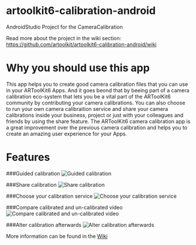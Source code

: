 # artoolkit6-calibration-android
AndroidStudio Project for the CameraCalibration 

Read more about the project in the wiki section: https://github.com/artoolkit/artoolkit6-calibration-android/wiki

# Why you should use this app
This app helps you to create good camera calibration files that you can use in your ARToolKit6 Apps. And it goes beond that by beeing part of a camera calibration eco-system that lets you be a vital part of the ARToolKit6 community by contributing your camera calibrations. You can also choose to run your own camera calibraition service and share your camera calibrations inside your business, project or just with your colleagues and friends by using the share feature.
The ARToolKit6 camera calibration app is a great improvement over the previous camera calibration and helps you to create an amazing user experience for your Apps.

# Features
###Guided calibration
![Guided calibration](https://github.com/artoolkit/artoolkit6-calibration-android/blob/master/Media/Screenshots/guided-calibration.png)

###Share calibration
![Share calibration](https://github.com/artoolkit/artoolkit6-calibration-android/blob/master/Media/Screenshots/share-calibration.png)

###Choose your calibration service
![Choose your calibration service](https://github.com/artoolkit/artoolkit6-calibration-android/blob/master/Media/Screenshots/configure-calibration-server.png)

###Compare calibrated and un-calibrated video
![Compare calibrated and un-calibrated video](https://github.com/artoolkit/artoolkit6-calibration-android/blob/master/Media/Screenshots/compare-feature.png)

###Alter calibration afterwards
![Alter calibration afterwards](https://github.com/artoolkit/artoolkit6-calibration-android/blob/master/Media/Screenshots/calibration-details.png)


More information can be found in the [Wiki](https://github.com/artoolkit/artoolkit6-calibration-android/wiki)

